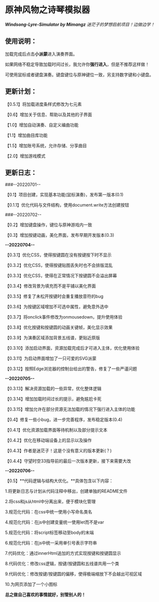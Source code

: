# 原神风物之诗琴模拟器
***Windsong-Lyre-Simulator by Mimangz*** *迷茫子的梦想启航项目！边做边学！*

## 使用说明：
加载完成后点击**小派蒙**进入演奏界面。

如果网络不稳定导致加载时间过长，我允许你**强行进入**，但是不推荐这样做！

可使用鼠标或者键盘演奏。键盘键位与原神键位一致，另支持数字键和小键盘。


## 更新计划：
【0.5.1】将加载进度条样式修改为七元素

【0.6】增加关于信息、帮助以及其他的子界面

【1.0】增加自动演奏、自定义编曲功能

【1.1】增加曲目库功能

【1.5】增加账号系统，允许存储、分享曲目

【2.0】增加游戏模式

## 更新日志：

###--20220701--

【0.1】项目创建，实现基本功能(鼠标演奏)，发布第一版本(0.1)

【0.1.1】优化代码与文件结构，使用document.write方法创建按钮

###--20220702--

【0.2】增加键盘操作，键位与原神游戏内一致

【0.3】增加按键动画，美化界面，发布早期开发版本(0.3)

**--20220704--**

【0.3.1】优化CSS，使得按键圆在没有按键按下时不显示

【0.3.2】优化CSS，使得按键贴图丢失时也不会排版混乱

【0.3.3】优化CSS，使得在正常情况下按键圆不会溢出屏幕

【0.3.4】修改背景为填充而不是平铺以美化界面

【0.3.5】修复了未松开按键时会重复播放音符的bug

【0.3.6】为按键区域增加不可选中属性，避免意外选中

【0.3.7】将onclick事件修改为onmousedown，提升使用体验

【0.3.8】优化按键和按键圆的动画关键帧，美化显示效果

【0.3.9】为演奏区域添加背景五线谱，更贴近原版

【0.3.10】添加启动界面，资源加载完成后才可进入主体，优化使用体验

【0.3.11】为启动界面增加了一只可爱的SVG派蒙

【0.3.12】按照Edge浏览器的控制台给出的警告，修复了一些严谨问题

**--20220705--**

【0.3.13】解决资源加载的一些异常，优化整体逻辑

【0.3.14】增加加载时间过长的提示，避免尴尬卡死

【0.3.15】增加允许在部分资源无法加载的情况下强行进入主体的功能

【0.4】修复一些小bug，进一步完善程序，发布稳定版本(0.4)

【0.4.1】优化资源加载界面等待机制以及部分提示文本

【0.4.2】优化在移动端设备上的显示以及操作

【0.4.3】作者是迷茫子！这是个没有意义的版本更新(？)

【0.4.4】守望时空33指导前的最后一次版本更新，接下来需要大改

**--20220706--**

【0.5】**代码逻辑与结构大优化。**具体包含以下内容：

1.将更新日志与计划从代码注释中移出，创建单独的README文件

2.将css和js从html中分离出来，便于模块化管理

3.规范化代码：在css中统一使用小写命名类名

4.规范化代码：在js中创建变量统一使用let而不是var

5.规范化代码：将script标签移动至body的末端

6.规范化代码：在js中统一采用单引号表示字符串

7.代码优化：通过innerHtml追加的方式实现按键和按键圆显示

8.代码优化：修改css逻辑，按键/按键圆和五线谱共用一个类

9.代码优化：修改按键/按键圆的偏移，使得极端缩放下不会越出可视区域

10.为网页添加了一个小图标

**总之做自己喜欢的事情就好，别管别人的！**
